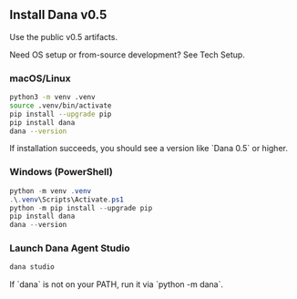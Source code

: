 ## Install Dana v0.5

Use the public v0.5 artifacts.

<Tip>
Need OS setup or from-source development? See Tech Setup.
</Tip>

### macOS/Linux

```bash
python3 -m venv .venv
source .venv/bin/activate
pip install --upgrade pip
pip install dana
dana --version
```

<Check>
If installation succeeds, you should see a version like `Dana 0.5` or higher.
</Check>

### Windows (PowerShell)

```powershell
python -m venv .venv
.\.venv\Scripts\Activate.ps1
python -m pip install --upgrade pip
pip install dana
dana --version
```

### Launch Dana Agent Studio

```bash
dana studio
```

<Tip>
If `dana` is not on your PATH, run it via `python -m dana`.
</Tip>


